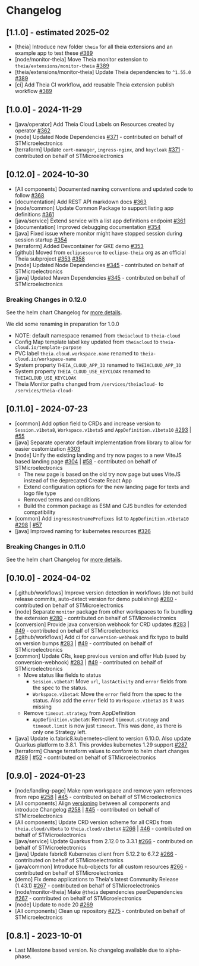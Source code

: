 # Changelog

## [1.1.0] - estimated 2025-02

- [theia] Introduce new folder `theia` for all theia extensions and an example app to test these [#389](https://github.com/eclipse-theia/theia-cloud/pull/389)
- [node/monitor-theia] Move Theia monitor extension to `theia/extensions/monitor-theia` [#389](https://github.com/eclipse-theia/theia-cloud/pull/389)
- [theia/extensions/monitor-theia] Update Theia dependencies to `^1.55.0` [#389](https://github.com/eclipse-theia/theia-cloud/pull/389)
- [ci] Add Theia CI workflow, add reusable Theia extension publish workflow [#389](https://github.com/eclipse-theia/theia-cloud/pull/388)

## [1.0.0] - 2024-11-29

- [java/operator] Add Theia Cloud Labels on Resources created by operator [#362](https://github.com/eclipse-theia/theia-cloud/pull/362)
- [node] Updated Node Dependencies [#371](https://github.com/eclipse-theia/theia-cloud/pull/371) - contributed on behalf of STMicroelectronics
- [terraform] Update `cert-manager`, `ingress-nginx`, and `keycloak` [#371](https://github.com/eclipse-theia/theia-cloud/pull/371) - contributed on behalf of STMicroelectronics

## [0.12.0] - 2024-10-30

- [All components] Documented naming conventions and updated code to follow [#368](https://github.com/eclipse-theia/theia-cloud/pull/368)
- [documentation] Add REST API markdown docs [#363](https://github.com/eclipse-theia/theia-cloud/pull/363)
- [node/common] Update Common Package to support listing app definitions [#361](https://github.com/eclipse-theia/theia-cloud/pull/361)
- [java/service] Extend service with a list app definitions endpoint [#361](https://github.com/eclipse-theia/theia-cloud/pull/361)
- [documentation] Improved debugging documentation [#354](https://github.com/eclipse-theia/theia-cloud/pull/354)
- [java] Fixed issue where monitor might have stopped session during session startup [#354](https://github.com/eclipse-theia/theia-cloud/pull/354)
- [terraform] Added Devcontainer for GKE demo [#353](https://github.com/eclipse-theia/theia-cloud/pull/353)
- [github] Moved from `eclipsesource` to `eclipse-theia` org as an official Theia subproject [#353](https://github.com/eclipse-theia/theia-cloud/pull/353) [#358](https://github.com/eclipse-theia/theia-cloud/pull/358)
- [node] Updated Node Dependencies [#345](https://github.com/eclipse-theia/theia-cloud/pull/345) - contributed on behalf of STMicroelectronics
- [java] Updated Maven Dependencies [#345](https://github.com/eclipse-theia/theia-cloud/pull/345) - contributed on behalf of STMicroelectronics

### Breaking Changes in 0.12.0

See the helm chart Changelog for [more details](https://github.com/eclipse-theia/theia-cloud-helm/blob/main/CHANGELOG.md#breaking-changes-in-0120).

We did some renaming in preparation for 1.0.0

- NOTE: default namespace renamed from `theiacloud` to `theia-cloud`
- Config Map template label key updated from `theiacloud` to `theia-cloud.io/template-purpose`
- PVC label `theia.cloud.workspace.name` renamed to `theia-cloud.io/workspace-name`
- System property `THEIA_CLOUD_APP_ID` renamed to `THEIACLOUD_APP_ID`
- System property `THEIA_CLOUD_USE_KEYCLOAK` renamed to `THEIACLOUD_USE_KEYCLOAK`
- Theia Monitor paths changed from `/services/theiacloud-` to `/services/theia-cloud-`

## [0.11.0] - 2024-07-23

- [common] Add option field to CRDs and increase version to `Session.v1beta8`, `Workspace.v1beta5` and `AppDefinition.v1beta10` [#293](https://github.com/eclipse-theia/theia-cloud/pull/293) | [#55](https://github.com/eclipse-theia/theia-cloud-helm/pull/55)
- [java] Separate operator default implementation from library to allow for easier customization [#303](https://github.com/eclipse-theia/theia-cloud/pull/303)
- [node] Unify the existing landing and try now pages to a new ViteJS based landing page [#304](https://github.com/eclipse-theia/theia-cloud/pull/304) | [#58](https://github.com/eclipse-theia/theia-cloud-helm/pull/58) - contributed on behalf of STMicroelectronics
  - The new page is based on the old try now page but uses ViteJS instead of the deprecated Create React App
  - Extend configuration options for the new landing page for texts and logo file type
  - Removed terms and conditions
  - Build the common package as ESM and CJS bundles for extended compatibility
- [common] Add `ingressHostnamePrefixes` list to `AppDefinition.v1beta10` [#298](https://github.com/eclipse-theia/theia-cloud/pull/298) | [#57](https://github.com/eclipse-theia/theia-cloud-helm/pull/57)
- [java] Improved naming for kubernetes resources [#326](https://github.com/eclipse-theia/theia-cloud/pull/326)

### Breaking Changes in 0.11.0

See the helm chart Changelog for [more details](https://github.com/eclipse-theia/theia-cloud-helm/blob/main/CHANGELOG.md).

## [0.10.0] - 2024-04-02

- [.github/workflows] Improve version detection in workflows (do not build release commits, auto-detect version for demo publishing) [#280](https://github.com/eclipse-theia/theia-cloud/pull/280) - contributed on behalf of STMicroelectronics
- [node] Separate `monitor` package from other workspaces to fix bundling the extension [#280](https://github.com/eclipse-theia/theia-cloud/pull/280) - contributed on behalf of STMicroelectronics
- [conversion] Provide java conversion webhook for CRD updates [#283](https://github.com/eclipse-theia/theia-cloud/pull/283) | [#49](https://github.com/eclipse-theia/theia-cloud-helm/pull/49) - contributed on behalf of STMicroelectronics
- [.github/workflows] Add ci for `conversion-webhook` and fix typo to build on version bumps [#283](https://github.com/eclipse-theia/theia-cloud/pull/283) | [#49](https://github.com/eclipse-theia/theia-cloud-helm/pull/49) - contributed on behalf of STMicroelectronics
- [common] Update CRs, keep previous version and offer Hub (used by conversion-webhook) [#283](https://github.com/eclipse-theia/theia-cloud/pull/283) | [#49](https://github.com/eclipse-theia/theia-cloud-helm/pull/49) - contributed on behalf of STMicroelectronics
  - Move status like fields to status
    - `Session.v1beta7`: Move `url`, `lastActivity` and `error` fields from the spec to the status.
    - `Workspace.v1beta4`: Move the `error` field from the spec to the status. Also add the `error` field to `Workspace.v1beta3` as it was missing
  - Remove `timeout.strategy` from AppDefinition
    - `AppDefinition.v1beta9`: Removed `timeout.strategy` and `timeout.limit` is now just `timeout`. This was done, as there is only one Strategy left.
- [java] Update io.fabric8.kubernetes-client to version 6.10.0. Also update Quarkus platform to 3.8.1. This provides kubernetes 1.29 support [#287](https://github.com/eclipse-theia/theia-cloud/pull/287)
- [terraform] Change terraform values to conform to helm chart changes [#289](https://github.com/eclipse-theia/theia-cloud/pull/289) | [#52](https://github.com/eclipse-theia/theia-cloud-helm/pull/52) - contributed on behalf of STMicroelectronics

## [0.9.0] - 2024-01-23

- [node/landing-page] Make npm workspace and remove yarn references from repo [#258](https://github.com/eclipse-theia/theia-cloud/pull/258) | [#45](https://github.com/eclipse-theia/theia-cloud-helm/pull/45) - contributed on behalf of STMicroelectronics
- [All components] Align [versioning](https://github.com/eclipse-theia/theia-cloud#versioning) between all components and introduce Changelog [#258](https://github.com/eclipse-theia/theia-cloud/pull/258) | [#45](https://github.com/eclipse-theia/theia-cloud-helm/pull/45) - contributed on behalf of STMicroelectronics
- [All components] Update CRD version scheme for all CRDs from `theia.cloud/vXbeta` to `theia.cloud/v1betaX` [#266](https://github.com/eclipse-theia/theia-cloud/pull/266) | [#46](https://github.com/eclipse-theia/theia-cloud-helm/pull/46) - contributed on behalf of STMicroelectronics
- [java/service] Update Quarkus from 2.12.0 to 3.3.1 [#266](https://github.com/eclipse-theia/theia-cloud/pull/266) - contributed on behalf of STMicroelectronics
- [java] Update fabric8 Kubernetes client from 5.12.2 to 6.7.2 [#266](https://github.com/eclipse-theia/theia-cloud/pull/266) - contributed on behalf of STMicroelectronics
- [java/common] Introduce hub-objects for all custom resources [#266](https://github.com/eclipse-theia/theia-cloud/pull/266) - contributed on behalf of STMicroelectronics
- [demo] Fix demo applications to Theia's latest Community Release (1.43.1) [#267](https://github.com/eclipse-theia/theia-cloud/pull/267) - contributed on behalf of STMicroelectronics
- [node/monitor-theia] Make `@theia` dependencies peerDependencies [#267](https://github.com/eclipse-theia/theia-cloud/pull/267) - contributed on behalf of STMicroelectronics
- [node] Update to node 20 [#269](https://github.com/eclipse-theia/theia-cloud/pull/269)
- [All components] Clean up repository [#275](https://github.com/eclipse-theia/theia-cloud/pull/275) - contributed on behalf of STMicroelectronics

## [0.8.1] - 2023-10-01

- Last Milestone based version. No changelog available due to alpha-phase.
